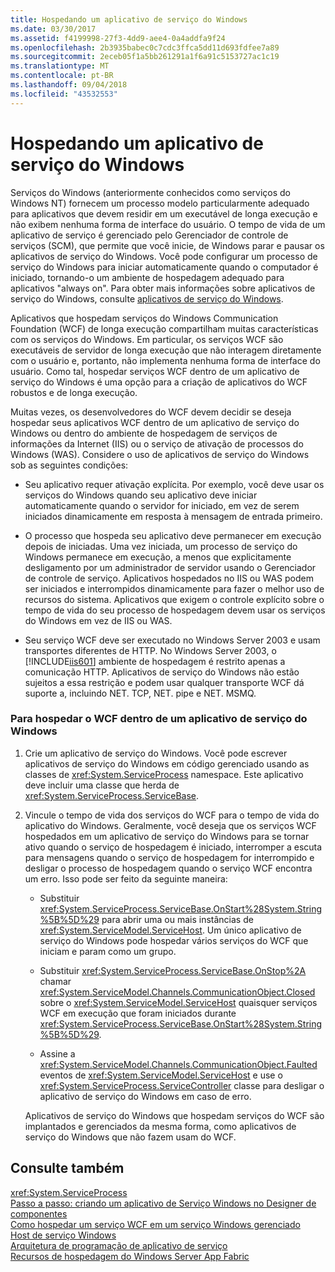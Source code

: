 ```yaml
---
title: Hospedando um aplicativo de serviço do Windows
ms.date: 03/30/2017
ms.assetid: f4199998-27f3-4dd9-aee4-0a4addfa9f24
ms.openlocfilehash: 2b3935babec0c7cdc3ffca5dd11d693fdfee7a89
ms.sourcegitcommit: 2eceb05f1a5bb261291a1f6a91c5153727ac1c19
ms.translationtype: MT
ms.contentlocale: pt-BR
ms.lasthandoff: 09/04/2018
ms.locfileid: "43532553"
---
```

# <a name="hosting-in-a-windows-service-application"></a>Hospedando um aplicativo de serviço do Windows
Serviços do Windows (anteriormente conhecidos como serviços do Windows NT) fornecem um processo modelo particularmente adequado para aplicativos que devem residir em um executável de longa execução e não exibem nenhuma forma de interface do usuário. O tempo de vida de um aplicativo de serviço é gerenciado pelo Gerenciador de controle de serviços (SCM), que permite que você inicie, de Windows parar e pausar os aplicativos de serviço do Windows. Você pode configurar um processo de serviço do Windows para iniciar automaticamente quando o computador é iniciado, tornando-o um ambiente de hospedagem adequado para aplicativos "always on". Para obter mais informações sobre aplicativos de serviço do Windows, consulte [aplicativos de serviço do Windows](https://go.microsoft.com/fwlink/?LinkId=89450).  
  
 Aplicativos que hospedam serviços do Windows Communication Foundation (WCF) de longa execução compartilham muitas características com os serviços do Windows. Em particular, os serviços WCF são executáveis de servidor de longa execução que não interagem diretamente com o usuário e, portanto, não implementa nenhuma forma de interface do usuário. Como tal, hospedar serviços WCF dentro de um aplicativo de serviço do Windows é uma opção para a criação de aplicativos do WCF robustos e de longa execução.  
  
 Muitas vezes, os desenvolvedores do WCF devem decidir se deseja hospedar seus aplicativos WCF dentro de um aplicativo de serviço do Windows ou dentro do ambiente de hospedagem de serviços de informações da Internet (IIS) ou o serviço de ativação de processos do Windows (WAS). Considere o uso de aplicativos de serviço do Windows sob as seguintes condições:  
  
-   Seu aplicativo requer ativação explícita. Por exemplo, você deve usar os serviços do Windows quando seu aplicativo deve iniciar automaticamente quando o servidor for iniciado, em vez de serem iniciados dinamicamente em resposta à mensagem de entrada primeiro.  
  
-   O processo que hospeda seu aplicativo deve permanecer em execução depois de iniciadas. Uma vez iniciada, um processo de serviço do Windows permanece em execução, a menos que explicitamente desligamento por um administrador de servidor usando o Gerenciador de controle de serviço. Aplicativos hospedados no IIS ou WAS podem ser iniciados e interrompidos dinamicamente para fazer o melhor uso de recursos do sistema. Aplicativos que exigem o controle explícito sobre o tempo de vida do seu processo de hospedagem devem usar os serviços do Windows em vez de IIS ou WAS.  
  
-   Seu serviço WCF deve ser executado no Windows Server 2003 e usam transportes diferentes de HTTP. No Windows Server 2003, o [!INCLUDE[iis601](../../../../includes/iis601-md.md)] ambiente de hospedagem é restrito apenas a comunicação HTTP. Aplicativos de serviço do Windows não estão sujeitos a essa restrição e podem usar qualquer transporte WCF dá suporte a, incluindo NET. TCP, NET. pipe e NET. MSMQ.  
  
### <a name="to-host-wcf-inside-of-a-windows-service-application"></a>Para hospedar o WCF dentro de um aplicativo de serviço do Windows  
  
1.  Crie um aplicativo de serviço do Windows. Você pode escrever aplicativos de serviço do Windows em código gerenciado usando as classes de <xref:System.ServiceProcess> namespace. Este aplicativo deve incluir uma classe que herda de <xref:System.ServiceProcess.ServiceBase>.  
  
2.  Vincule o tempo de vida dos serviços do WCF para o tempo de vida do aplicativo do Windows. Geralmente, você deseja que os serviços WCF hospedados em um aplicativo de serviço do Windows para se tornar ativo quando o serviço de hospedagem é iniciado, interromper a escuta para mensagens quando o serviço de hospedagem for interrompido e desligar o processo de hospedagem quando o serviço WCF encontra um erro. Isso pode ser feito da seguinte maneira:  
  
    -   Substituir <xref:System.ServiceProcess.ServiceBase.OnStart%28System.String%5B%5D%29> para abrir uma ou mais instâncias de <xref:System.ServiceModel.ServiceHost>. Um único aplicativo de serviço do Windows pode hospedar vários serviços do WCF que iniciam e param como um grupo.  
  
    -   Substituir <xref:System.ServiceProcess.ServiceBase.OnStop%2A> chamar <xref:System.ServiceModel.Channels.CommunicationObject.Closed> sobre o <xref:System.ServiceModel.ServiceHost> quaisquer serviços WCF em execução que foram iniciados durante <xref:System.ServiceProcess.ServiceBase.OnStart%28System.String%5B%5D%29>.  
  
    -   Assine a <xref:System.ServiceModel.Channels.CommunicationObject.Faulted> eventos de <xref:System.ServiceModel.ServiceHost> e use o <xref:System.ServiceProcess.ServiceController> classe para desligar o aplicativo de serviço do Windows em caso de erro.  
  
     Aplicativos de serviço do Windows que hospedam serviços do WCF são implantados e gerenciados da mesma forma, como aplicativos de serviço do Windows que não fazem usam do WCF.  
  
## <a name="see-also"></a>Consulte também  
 <xref:System.ServiceProcess>  
 [Passo a passo: criando um aplicativo de Serviço Windows no Designer de componentes](https://go.microsoft.com/fwlink/?LinkId=94875)  
 [Como hospedar um serviço WCF em um serviço Windows gerenciado](../../../../docs/framework/wcf/feature-details/how-to-host-a-wcf-service-in-a-managed-windows-service.md)  
 [Host de serviço Windows](../../../../docs/framework/wcf/samples/windows-service-host.md)  
 [Arquitetura de programação de aplicativo de serviço](https://go.microsoft.com/fwlink/?LinkId=94876)  
 [Recursos de hospedagem do Windows Server App Fabric](https://go.microsoft.com/fwlink/?LinkId=201276)
